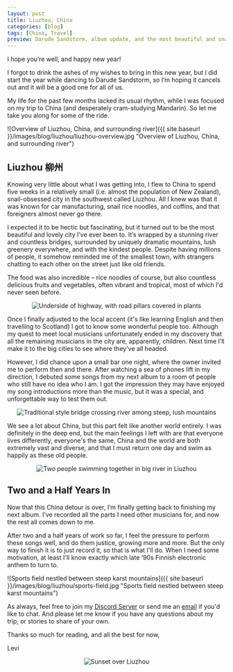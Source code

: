 ```yaml
---
layout: post
title: Liuzhou, China
categories: [blog]
tags: [China, Travel]
preview: Darude Sandstorm, album update, and the most beautiful and snail-obsessed city I've ever been to.
---
```


I hope you’re well, and happy new year!

I forgot to drink the ashes of my wishes to bring in this new year, but I did start the year while dancing to Darude Sandstorm, so I’m hoping it cancels out and it will be a good one for all of us.

My life for the past few months lacked its usual rhythm, while I was focused on my trip to China (and desperately cram-studying Mandarin). So let me take you along for some of the ride.

![Overview of Liuzhou, China, and surrounding river]({{ site.baseurl }}/images/blog/liuzhou/liuzhou-overview.jpg "Overview of Liuzhou, China, and surrounding river")

## Liuzhou 柳州

Knowing very little about what I was getting into, I flew to China to spend five weeks in a relatively small (i.e. almost the population of New Zealand), snail-obsessed city in the southwest called Liuzhou. All I knew was that it was known for car manufacturing, snail rice noodles, and coffins, and that foreigners almost never go there.

I expected it to be hectic but fascinating, but it turned out to be the most beautiful and lovely city I’ve ever been to. It’s wrapped by a stunning river and countless bridges, surrounded by uniquely dramatic mountains, lush greenery everywhere, and with the kindest people. Despite having millions of people, it somehow reminded me of the smallest town, with strangers chatting to each other on the street just like old friends.

The food was also incredible – rice noodles of course, but also countless delicious fruits and vegetables, often vibrant and tropical, most of which I'd never seen before.

<p align="center">
  <img src="{{ site.baseurl }}/images/blog/liuzhou/under-the-road.jpg" alt="Underside of highway, with road pillars covered in plants" class="blog-image">
</p>

Once I finally adjusted to the local accent (it's like learning English and then travelling to Scotland) I got to know some wonderful people too. Although my quest to meet local musicians unfortunately ended in my discovery that all the remaining musicians in the city are, apparently, children. Next time I’ll make it to the big cities to see where they've all headed.

However, I did chance upon a small bar one night, where the owner invited me to perform then and there. After watching a sea of phones lift in my direction, I debuted some songs from my next album to a room of people who still have no idea who I am. I got the impression they may have enjoyed my song introductions more than the music, but it was a special, and unforgettable way to test them out.

<p align="center">
  <img src="{{ site.baseurl }}/images/blog/liuzhou/bridge-in-gong-yuan.jpg" alt="Traditional style bridge crossing river among steep, lush mountains" class="blog-image">
</p>

We see a lot about China, but this part felt like another world entirely. I was definitely in the deep end, but the main feelings I left with are that everyone lives differently, everyone's the same, China and the world are both extremely vast and diverse, and that I must return one day and swim as happily as these old people.

<p align="center">
  <img src="{{ site.baseurl }}/images/blog/liuzhou/two-swimmers.jpg" alt="Two people swimming together in big river in Liuzhou" class="blog-image">
</p>

## Two and a Half Years In

Now that this China detour is over, I’m finally getting back to finishing my next album. I’ve recorded all the parts I need other musicians for, and now the rest all comes down to me.

After two and a half years of work so far, I feel the pressure to perform these songs well, and do them justice, growing more and more. But the only way to finish it is to just record it, so that is what I'll do. When I need some motivation, at least I'll know exactly which late ‘90s Finnish electronic anthem to turn to.

![Sports field nestled between steep karst mountains]({{ site.baseurl }}/images/blog/liuzhou/sports-field.jpg "Sports field nestled between steep karst mountains")

As always, feel free to join my [Discord Server](https://discord.gg/HNSHRN7B88) or send me an [email](mailto:levi@levipatel.com) if you'd like to chat. And please let me know if you have any questions about my trip, or stories to share of your own.

Thanks so much for reading, and all the best for now,

Levi

<p align="center">
  <img src="{{ site.baseurl }}/images/blog/liuzhou/liuzhou-sunset.jpg" alt="Sunset over Liuzhou" class="blog-image">
</p>